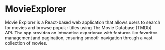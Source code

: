 # MovieExplorer
Movie Explorer is a React-based web application that allows users to search for movies and browse popular titles using The Movie Database (TMDb) API. The app provides an interactive experience with features like favorites management and pagination, ensuring smooth navigation through a vast collection of movies.
